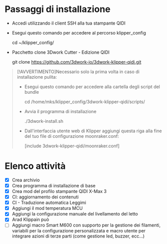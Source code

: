 # Passaggi di installazione

-   Accedi utilizzando il client SSH alla tua stampante QIDI
-   Esegui questo comando per accedere al percorso klipper_config


    cd ~/klipper_config/

-   Pacchetto clone 3Dwork Cutter - Edizione QIDI


    git clone https://github.com/3dwork-io/3dwork-klipper-qidi.git

> [!AVVERTIMENTO]Necessario solo la prima volta in caso di installazione pulita:
>
> -   Esegui questo comando per accedere alla cartella degli script del bundle
>
>
>     cd /home/mks/klipper_config/3dwork-klipper-qidi/scripts/
>
> -   Avvia il programma di installazione
>
>
>     ./3dwork-install.sh
>
> -   Dall'interfaccia utente web di Klipper aggiungi questa riga alla fine del tuo file di configurazione moonraker.conf:
>
>
>     [include 3dwork-klipper-qidi/moonraker.conf]

# Elenco attività

-   [x] Crea archivio
-   [x] Crea programma di installazione di base
-   [x] Crea mod del profilo stampante QIDI X-Max 3
-   [x] CI: aggiornamento dei contenuti
-   [x] CI - Traduzione automatica Leggimi
-   [x] Aggiungi il mod temperatura MCU
-   [x] Aggiungi la configurazione manuale del livellamento del letto
-   [x] Arad Klippain può
-   [ ] Aggiungi macro Smart M600 con supporto per la gestione dei filamenti, variabili per la configurazione personalizzata e macro utente per integrare azioni di terze parti (come gestione led, buzzer, ecc...)
